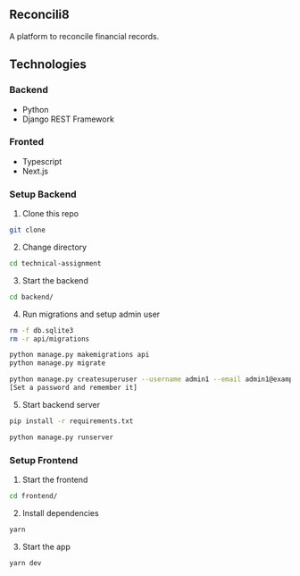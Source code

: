 ## Reconcili8
A platform to reconcile financial records.

## Technologies

### Backend
- Python
- Django REST Framework

### Fronted
- Typescript
- Next.js

### Setup Backend
1. Clone this repo
```bash
git clone
```
2. Change directory
```bash
cd technical-assignment
```
3. Start the backend
```bash
cd backend/
```
4. Run migrations and setup admin user
```bash
rm -f db.sqlite3
rm -r api/migrations

python manage.py makemigrations api
python manage.py migrate

python manage.py createsuperuser --username admin1 --email admin1@example.com
[Set a password and remember it]
```
5. Start backend server
```bash
pip install -r requirements.txt

python manage.py runserver
```

### Setup Frontend
1. Start the frontend
```bash
cd frontend/
```
2. Install dependencies
```bash
yarn
```
3. Start the app
```bash
yarn dev
```
